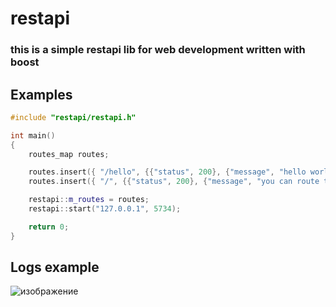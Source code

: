 # restapi

### this is a simple restapi lib for web development written with boost

## Examples
```cpp
#include "restapi/restapi.h"

int main()
{
	routes_map routes;

	routes.insert({ "/hello", {{"status", 200}, {"message", "hello world"}} });
	routes.insert({ "/", {{"status", 200}, {"message", "you can route to /hello page"}} });

	restapi::m_routes = routes;
	restapi::start("127.0.0.1", 5734);

	return 0;
}
```

## Logs example
![изображение](https://github.com/a2p1k02/restapi/assets/35633190/84f78a54-8fe9-4c92-a541-65b63b4c2f60)

